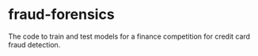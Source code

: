 # fraud-forensics
The code to train and test models for a finance competition for credit card fraud detection.
